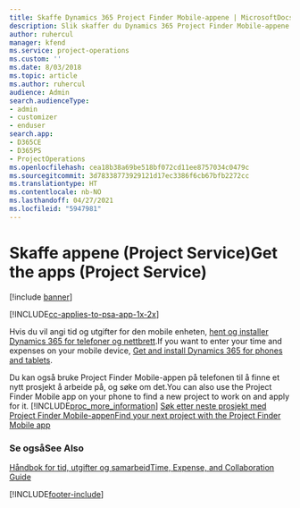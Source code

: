 ```yaml
---
title: Skaffe Dynamics 365 Project Finder Mobile-appene | MicrosoftDocs
description: Slik skaffer du Dynamics 365 Project Finder Mobile-appene
author: ruhercul
manager: kfend
ms.service: project-operations
ms.custom: ''
ms.date: 8/03/2018
ms.topic: article
ms.author: ruhercul
audience: Admin
search.audienceType:
- admin
- customizer
- enduser
search.app:
- D365CE
- D365PS
- ProjectOperations
ms.openlocfilehash: cea18b38a69be518bf072cd11ee8757034c0479c
ms.sourcegitcommit: 3d78338773929121d17ec3386f6cb67bfb2272cc
ms.translationtype: HT
ms.contentlocale: nb-NO
ms.lasthandoff: 04/27/2021
ms.locfileid: "5947981"
---
```

# <a name="get-the-apps-project-service"></a><span data-ttu-id="50154-103">Skaffe appene (Project Service)</span><span class="sxs-lookup"><span data-stu-id="50154-103">Get the apps (Project Service)</span></span>

[!include [banner](../includes/psa-now-project-operations.md)]

[!INCLUDE[cc-applies-to-psa-app-1x-2x](../includes/cc-applies-to-psa-app-1x-2x.md)]

<span data-ttu-id="50154-104">Hvis du vil angi tid og utgifter for den mobile enheten, [hent og installer Dynamics 365 for telefoner og nettbrett](/dynamics365/mobile-app/dynamics-365-phones-tablets-users-guide).</span><span class="sxs-lookup"><span data-stu-id="50154-104">If you want to enter your time and expenses on your mobile device, [Get and install Dynamics 365 for phones and tablets](/dynamics365/mobile-app/dynamics-365-phones-tablets-users-guide).</span></span>  
  
 <span data-ttu-id="50154-105">Du kan også bruke Project Finder Mobile-appen på telefonen til å finne et nytt prosjekt å arbeide på, og søke om det.</span><span class="sxs-lookup"><span data-stu-id="50154-105">You can also use the Project Finder Mobile app on your phone to find a new project to work on and apply for it.</span></span> [!INCLUDE[proc_more_information](../includes/proc-more-information.md)] <span data-ttu-id="50154-106">[Søk etter neste prosjekt med Project Finder Mobile-appen](../psa/find-next-project-finder-mobile-app.md)</span><span class="sxs-lookup"><span data-stu-id="50154-106">[Find your next project with the Project Finder Mobile app](../psa/find-next-project-finder-mobile-app.md)</span></span> 
  
### <a name="see-also"></a><span data-ttu-id="50154-107">Se også</span><span class="sxs-lookup"><span data-stu-id="50154-107">See Also</span></span>  
 [<span data-ttu-id="50154-108">Håndbok for tid, utgifter og samarbeid</span><span class="sxs-lookup"><span data-stu-id="50154-108">Time, Expense, and Collaboration Guide</span></span>](../psa/time-expense-collaboration-guide.md)


[!INCLUDE[footer-include](../includes/footer-banner.md)]